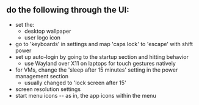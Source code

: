 
## do the following through the UI:

- set the:
    - desktop wallpaper
    - user logo icon
- go to 'keyboards' in settings and map 'caps lock' to 'escape' with shift power
- set up auto-login by going to the startup section and hitting behavior
    - use Wayland over X11 on laptops for touch gestures natively
- for VMs, change the 'sleep after 15 minutes' setting in the power management section
    - usually changed to 'lock screen after 15'
- screen resolution settings
- start menu icons -- as in, the app icons within the menu

